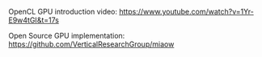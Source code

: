 OpenCL GPU introduction video:
https://www.youtube.com/watch?v=1Yr-E9w4tGI&t=17s
 
Open Source GPU implementation:
https://github.com/VerticalResearchGroup/miaow

